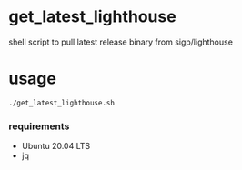# get_latest_lighthouse
shell script to pull latest release binary from sigp/lighthouse

# usage
```zsh 
./get_latest_lighthouse.sh
```
### requirements
- Ubuntu 20.04 LTS
- jq 
